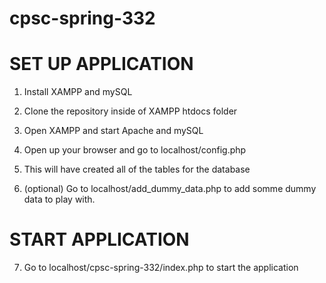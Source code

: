 # cpsc-spring-332

# SET UP APPLICATION

1.  Install XAMPP and mySQL

2.  Clone the repository inside of XAMPP htdocs folder

3.  Open XAMPP and start Apache and mySQL

4.  Open up your browser and go to localhost/config.php

5.  This will have created all of the tables for the database

6.  (optional) Go to localhost/add_dummy_data.php to add somme dummy data to play with.

# START APPLICATION

7.  Go to localhost/cpsc-spring-332/index.php to start the application

